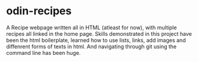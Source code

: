 # odin-recipes

A Recipe webpage written all in HTML (atleast for now), with multiple recipes all linked in the home page.
Skills demonstrated in this project have been the html boilerplate, learned how to use lists, links, add images and diffenrent forms of texts in html. And navigating through git using the command line has been huge.